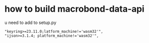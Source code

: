 # how to build macrobond-data-api

u need to add to setup.py
```
"keyring>=23.11.0;latform_machine!='wasm32'",
"ijson>=3.1.4; platform_machine!='wasm32'",
```